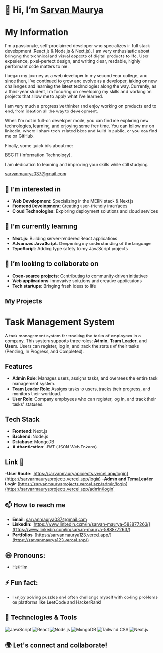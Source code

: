 # 👋 Hi, I’m [Sarvan Maurya](https://github.com/SarvanMaurya123)

# My Information

I'm a passionate, self-proclaimed developer who specializes in full stack development (React.js & Node.js & Next.js). I am very enthusiastic about bringing the technical and visual aspects of digital products to life. User experience, pixel-perfect design, and writing clear, readable, highly performant code matters to me.

I began my journey as a web developer in my second year college, and since then, I've continued to grow and evolve as a developer, taking on new challenges and learning the latest technologies along the way. Currently, as a third-year student, I’m focusing on developing my skills and working on projects that allow me to apply what I’ve learned.

I am very much a progressive thinker and enjoy working on products end to end, from ideation all the way to development.

When I'm not in full-on developer mode, you can find me exploring new technologies, learning, and enjoying some free time. You can follow me on linkedin, where I share tech-related bites and build in public, or you can find me on GitHub.

Finally, some quick bits about me:

BSC IT (Information Technology).

I am dedication to learning and improving your skills while still studying.

sarvanmaurya037@gmail.com

## 👀 I’m interested in
- **Web Development**: Specializing in the MERN stack & Next.js
- **Frontend Development**: Creating user-friendly interfaces
- **Cloud Technologies**: Exploring deployment solutions and cloud services

## 🌱 I’m currently learning
- **Next.js**: Building server-rendered React applications
- **Advanced JavaScript**: Deepening my understanding of the language
- **TypeScript**: Adding type safety to my JavaScript projects

## 💞️ I’m looking to collaborate on
- **Open-source projects**: Contributing to community-driven initiatives
- **Web applications**: Innovative solutions and creative applications
- **Tech startups**: Bringing fresh ideas to life

## My Projects 

# Task Management System

A task management system for tracking the tasks of employees in a company. This system supports three roles: **Admin**, **Team Leader**, and **Users**. Users can register, log in, and track the status of their tasks (Pending, In Progress, and Completed).

## Features

- **Admin Role**: Manages users, assigns tasks, and oversees the entire task management system.
- **Team Leader Role**: Assigns tasks to users, tracks their progress, and monitors their workload.
- **User Role**: Company employees who can register, log in, and track their tasks' statuses.

## Tech Stack

- **Frontend**: Next.js
- **Backend**: Node.js
- **Database**: MongoDB
- **Authentication**: JWT (JSON Web Tokens)
## Link 🔗

-**User Route**: [https://sarvanmauryaprojects.vercel.app/login](https://sarvanmauryaprojects.vercel.app/login)
-**Admin and TemaLeader Login**:[https://sarvanmauryaprojects.vercel.app/admin/login](https://sarvanmauryaprojects.vercel.app/admin/login)


## 📫 How to reach me
- **Email**: [sarvanmaurya037@gmail.com](mailto:sarvanmaurya123@example.com)
- **LinkedIn**: [https://www.linkedin.com/in/sarvan-maurya-588877263/](https://www.linkedin.com/in/sarvan-maurya-588877263/)
- **Portfolios**: [https://sarvanmaurya123.vercel.app/](https://sarvanmaurya123.vercel.app/)

## 😄 Pronouns: 
- He/Him

## ⚡ Fun fact: 
- I enjoy solving puzzles and often challenge myself with coding problems on platforms like LeetCode and HackerRank!

## 🚀 Technologies & Tools
![JavaScript](https://img.shields.io/badge/-JavaScript-FFD700?style=flat&logo=javascript&logoColor=white)
![React](https://img.shields.io/badge/-React-61DAFB?style=flat&logo=react&logoColor=black)
![Node.js](https://img.shields.io/badge/-Node.js-8CC84B?style=flat&logo=node.js&logoColor=white)
![MongoDB](https://img.shields.io/badge/-MongoDB-47A248?style=flat&logo=mongodb&logoColor=white)
![Tailwind CSS](https://img.shields.io/badge/-Tailwind%20CSS-38B2AC?style=flat&logo=tailwind-css&logoColor=white)
![Next.js](https://img.shields.io/badge/-Next.js-000000?style=flat&logo=next.js&logoColor=white)

## 🌍 Let's connect and collaborate!
